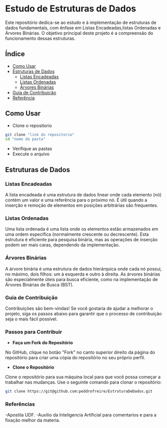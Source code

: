 # Estudo de Estruturas de Dados

Este repositório dedica-se ao estudo e à implementação de estruturas de dados fundamentais, com ênfase em Listas Encadeadas,listas Ordenadas e Árvores Binárias.  O objetivo principal deste projeto é a compreensão do funcionamento dessas estruturas.

## Índice

- [Como Usar](#como-usar)
- [Estruturas de Dados](#estruturas-de-dados)
  - [Listas Encadeadas](#listas-encadeadas)
  - [Listas Ordenadas](#listas-ordenadas)
  - [Árvores Binárias](#arvores-binarias)
- [Guia de Contribuição](#guia-de-contribuição)
- [Referência](#referencias)


## Como Usar
  - Clone o repositorio
  ```bash
  git clone "link do repositorio"
  cd "nome da pasta"
   ```
  - Verifique as pastas
  - Execute o arquivo


## Estruturas de Dados

### Listas Encadeadas

A lista encadeada é uma estrutura de dados linear onde cada elemento (nó) contém um valor e uma referência para o próximo nó. É útil quando a inserção e remoção de elementos em posições arbitrárias são frequentes.


### Listas Ordenadas

Uma lista ordenada é uma lista onde os elementos estão armazenados em uma ordem específica (normalmente crescente ou decrescente). Esta estrutura é eficiente para pesquisa binária, mas as operações de inserção podem ser mais caras, dependendo da implementação.


### Árvores Binárias

A árvore binária é uma estrutura de dados hierárquica onde cada nó possui, no máximo, dois filhos: um à esquerda e outro à direita. As árvores binárias são especialmente úteis para busca eficiente, como na implementação de Árvores Binárias de Busca (BST).


### Guia de Contribuição

Contribuições são bem-vindas! Se você gostaria de ajudar a melhorar o projeto, siga os passos abaixo para garantir que o processo de contribuição seja o mais fácil possível.

### Passos para Contribuir

  - **Faça um Fork do Repositório**

   No GitHub, clique no botão "Fork" no canto superior direito da página do repositório para criar uma cópia do repositório no seu próprio perfil.
   
  - **Clone o Repositório**

   Clone o repositório para sua máquina local para que você possa começar a trabalhar nas mudanças. Use o seguinte comando para clonar o repositório:

   ```bash
   git clone https://git@github.com:peddrofreire/EstruturaDeDados.git
```

### Referências
  -Apostila UDF.
  -Auxilio da Inteligencia Artificial para comentarios e para a fixação melhor da materia.

